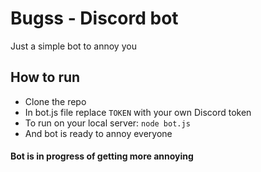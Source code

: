 # Bugss - Discord bot

Just a simple bot to annoy you

## How to run
* Clone the repo
* In bot.js file replace `TOKEN` with your own Discord token
* To run on your local server: `node bot.js`
* And bot is ready to annoy everyone

#### Bot is in progress of getting more annoying
